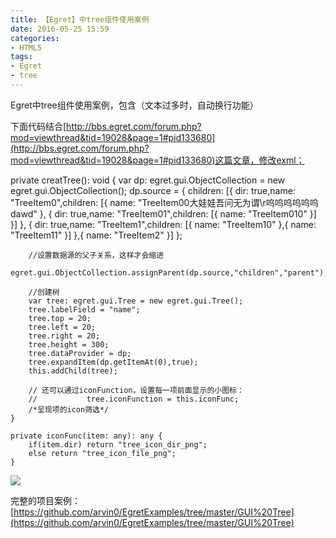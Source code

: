```yaml
---
title: 【Egret】中tree组件使用案例
date: 2016-05-25 15:59
categories:
- HTML5
tags:
- Egret
- tree
---
```

<!-- more -->
Egret中tree组件使用案例，包含（文本过多时，自动换行功能）

下面代码结合[http://bbs.egret.com/forum.php?mod=viewthread&tid=19028&page=1#pid133680](http://bbs.egret.com/forum.php?mod=viewthread&tid=19028&page=1#pid133680)这篇文章，修改exml；

private creatTree(): void {
        var dp: egret.gui.ObjectCollection = new egret.gui.ObjectCollection();
        dp.source = { children: [{ dir: true,name: "TreeItem0",children: [{ name: "TreeItem00大娃娃吾问无为谓\r呜呜呜呜呜呜dawd" },
            { dir: true,name: "TreeItem01",children: [{ name: "TreeItem010" }] }] },
            { dir: true,name: "TreeItem1",children: [{ name: "TreeItem10" },{ name: "TreeItem11" }] },{ name: "TreeItem2" }] };

        //设置数据源的父子关系，这样才会缩进 
        egret.gui.ObjectCollection.assignParent(dp.source,"children","parent");

        //创建树 
        var tree: egret.gui.Tree = new egret.gui.Tree();
        tree.labelField = "name";
        tree.top = 20;
        tree.left = 20;
        tree.right = 20;
        tree.height = 300;
        tree.dataProvider = dp;
        tree.expandItem(dp.getItemAt(0),true);
        this.addChild(tree);

        // 还可以通过iconFunction，设置每一项前面显示的小图标：
        //           tree.iconFunction = this.iconFunc; 
        /*呈现项的icon筛选*/
    }

    private iconFunc(item: any): any {
        if(item.dir) return "tree_icon_dir_png";
        else return "tree_icon_file_png";
    } 

![](http://img.blog.csdn.net/20160525155913934?watermark/2/text/aHR0cDovL2Jsb2cuY3Nkbi5uZXQv/font/5a6L5L2T/fontsize/400/fill/I0JBQkFCMA==/dissolve/70/gravity/Center)

完整的项目案例：[https://github.com/arvin0/EgretExamples/tree/master/GUI%20Tree](https://github.com/arvin0/EgretExamples/tree/master/GUI%20Tree)

<div style="top: 786px">


</div>